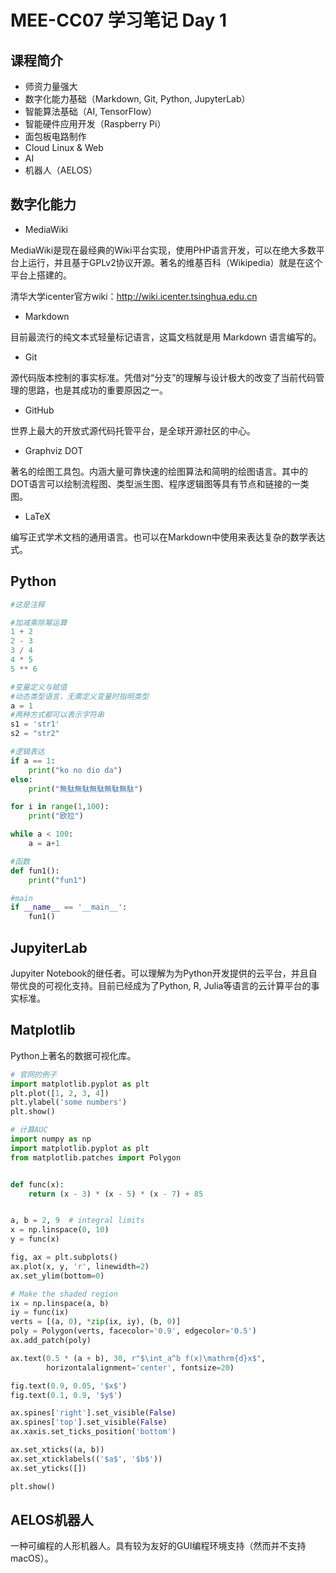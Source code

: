 # MEE-CC07 学习笔记 Day 1

## 课程简介

- 师资力量强大
- 数字化能力基础（Markdown, Git, Python, JupyterLab）
- 智能算法基础（AI, TensorFlow）
- 智能硬件应用开发（Raspberry Pi）
- 面包板电路制作
- Cloud Linux & Web
- AI
- 机器人（AELOS）

## 数字化能力

- MediaWiki

MediaWiki是现在最经典的Wiki平台实现，使用PHP语言开发，可以在绝大多数平台上运行，并且基于GPLv2协议开源。著名的维基百科（Wikipedia）就是在这个平台上搭建的。

清华大学icenter官方wiki：<http://wiki.icenter.tsinghua.edu.cn>

- Markdown

目前最流行的纯文本式轻量标记语言，这篇文档就是用 Markdown 语言编写的。

- Git

源代码版本控制的事实标准。凭借对“分支”的理解与设计极大的改变了当前代码管理的思路，也是其成功的重要原因之一。

- GitHub

世界上最大的开放式源代码托管平台，是全球开源社区的中心。

- Graphviz DOT

著名的绘图工具包。内涵大量可靠快速的绘图算法和简明的绘图语言。其中的DOT语言可以绘制流程图、类型派生图、程序逻辑图等具有节点和链接的一类图。

- LaTeX

编写正式学术文档的通用语言。也可以在Markdown中使用来表达复杂的数学表达式。

## Python

```python
#这是注释

#加减乘除幂运算
1 + 2
2 - 3
3 / 4
4 * 5
5 ** 6

#变量定义与赋值
#动态类型语言，无需定义变量时指明类型
a = 1
#两种方式都可以表示字符串
s1 = 'str1'
s2 = "str2"

#逻辑表达
if a == 1:
    print("ko no dio da")
else:
    print("無駄無駄無駄無駄無駄")

for i in range(1,100):
    print("欧拉")

while a < 100:
    a = a+1

#函数
def fun1():
    print("fun1")

#main
if __name__ == '__main__':
    fun1()

```

## JupyiterLab

Jupyiter Notebook的继任者。可以理解为为Python开发提供的云平台，并且自带优良的可视化支持。目前已经成为了Python, R, Julia等语言的云计算平台的事实标准。

## Matplotlib

Python上著名的数据可视化库。

```python
# 官网的例子
import matplotlib.pyplot as plt
plt.plot([1, 2, 3, 4])
plt.ylabel('some numbers')
plt.show()

# 计算AUC
import numpy as np
import matplotlib.pyplot as plt
from matplotlib.patches import Polygon


def func(x):
    return (x - 3) * (x - 5) * (x - 7) + 85


a, b = 2, 9  # integral limits
x = np.linspace(0, 10)
y = func(x)

fig, ax = plt.subplots()
ax.plot(x, y, 'r', linewidth=2)
ax.set_ylim(bottom=0)

# Make the shaded region
ix = np.linspace(a, b)
iy = func(ix)
verts = [(a, 0), *zip(ix, iy), (b, 0)]
poly = Polygon(verts, facecolor='0.9', edgecolor='0.5')
ax.add_patch(poly)

ax.text(0.5 * (a + b), 30, r"$\int_a^b f(x)\mathrm{d}x$",
        horizontalalignment='center', fontsize=20)

fig.text(0.9, 0.05, '$x$')
fig.text(0.1, 0.9, '$y$')

ax.spines['right'].set_visible(False)
ax.spines['top'].set_visible(False)
ax.xaxis.set_ticks_position('bottom')

ax.set_xticks((a, b))
ax.set_xticklabels(('$a$', '$b$'))
ax.set_yticks([])

plt.show()
```

## AELOS机器人

一种可编程的人形机器人。具有较为友好的GUI编程环境支持（然而并不支持macOS）。

